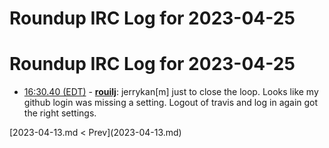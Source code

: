 # Roundup IRC Log for 2023-04-25 #
# Roundup IRC Log for 2023-04-25
* <a href="#16:30.40" id="16:30.40">16:30.40 (EDT)</a> - __[rouilj](https://github.com/rouilj)__: jerrykan[m] just to close the loop. Looks like my github login was missing a setting. Logout of travis and log in again got the right settings.

<div class="inpage-footer">
[2023-04-13.md < Prev](2023-04-13.md)
</div>

